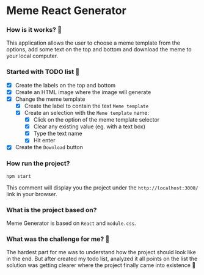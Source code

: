 # Meme React Generator

### How is it works? 🤔

This application allows the user to choose a meme template from the options, add some text on the top and bottom and download the meme to your local computer.

### Started with TODO list 🧐

- [x] Create the labels on the top and bottom
- [x] Create an HTML image where the image will generate
- [x] Change the meme template
  - [x] Create the label to contain the text `Meme template`
  - [x] Create an selection with the `Meme template` name:
    - [x] Click on the option of the meme template selector
    - [x] Clear any existing value (eg. with a text box)
    - [x] Type the text name
    - [x] Hit enter
- [x] Create the `Download` button

### How run the project?

`npm start`

This comment will display you the project under the `http://localhost:3000/` link in your browser.

### What is the project based on?

Meme Generator is based on `React` and `module.css`.

### What was the challenge for me? 🤯

The hardest part for me was to understand how the project should look like in the end. But after created my todo list, analyzed it all points on the list the solution was getting clearer where the project finally came into existence 🙂
